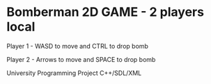 # Bomberman 2D GAME - 2 players local

Player 1 - WASD to move and CTRL to drop bomb

Player 2 - Arrows to move and SPACE to drop bomb

University Programming Project C++/SDL/XML
